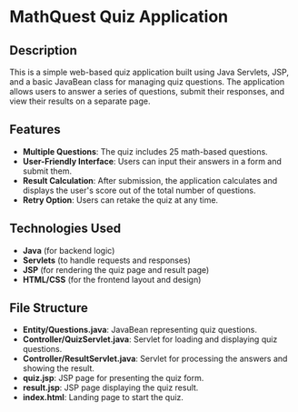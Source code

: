 # MathQuest Quiz Application

## Description

This is a simple web-based quiz application built using Java Servlets, JSP, and a basic JavaBean class for managing quiz questions. 
The application allows users to answer a series of questions, submit their responses, and view their results on a separate page.

## Features

- **Multiple Questions**: The quiz includes 25 math-based questions.
- **User-Friendly Interface**: Users can input their answers in a form and submit them.
- **Result Calculation**: After submission, the application calculates and displays the user's score out of the total number of questions.
- **Retry Option**: Users can retake the quiz at any time.

## Technologies Used

- **Java** (for backend logic)
- **Servlets** (to handle requests and responses)
- **JSP** (for rendering the quiz page and result page)
- **HTML/CSS** (for the frontend layout and design)

## File Structure

- **Entity/Questions.java**: JavaBean representing quiz questions.
- **Controller/QuizServlet.java**: Servlet for loading and displaying quiz questions.
- **Controller/ResultServlet.java**: Servlet for processing the answers and showing the result.
- **quiz.jsp**: JSP page for presenting the quiz form.
- **result.jsp**: JSP page displaying the quiz result.
- **index.html**: Landing page to start the quiz.


